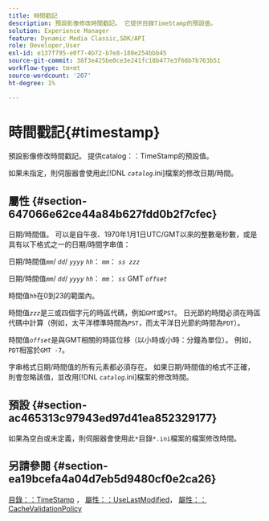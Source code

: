 ```yaml
---
title: 時間戳記
description: 預設影像修改時間戳記。 它提供目錄TimeStamp的預設值。
solution: Experience Manager
feature: Dynamic Media Classic,SDK/API
role: Developer,User
exl-id: e137f795-e0f7-4b72-b7e8-188e254bbb45
source-git-commit: 38f3e425be0ce3e241fc18b477e3f68b7b763b51
workflow-type: tm+mt
source-wordcount: '207'
ht-degree: 1%

---
```


# 時間戳記{#timestamp}

預設影像修改時間戳記。 提供catalog：：TimeStamp的預設值。

如果未指定，則伺服器會使用此&#x200B;[!DNL *`catalog`*.ini]檔案的修改日期/時間。

## 屬性 {#section-647066e62ce44a84b627fdd0b2f7cfec}

日期/時間值。 可以是自午夜、1970年1月1日UTC/GMT以來的整數毫秒數，或是具有以下格式之一的日期/時間字串值：

日期/時間值&#x200B;*`mm`*/ *`dd`*/ *`yyyy`* *`hh`*： *`mm`*： *`ss zzz`*

日期/時間值&#x200B;*`mm`*/ *`dd`*/ *`yyyy`* *`hh`*： *`mm`*： *`ss`* GMT *`offset`*

時間值&#x200B;*`hh`*&#x200B;在0到23的範圍內。

時間值&#x200B;*`zzz`*&#x200B;是三或四個字元的時區代碼，例如`GMT`或`PST`。 日光節約時間必須在時區代碼中計算（例如，太平洋標準時間為`PST`，而太平洋日光節約時間為`PDT`）。

時間值&#x200B;*`offset`*&#x200B;是與GMT相關的時區位移（以小時或小時：分鐘為單位）。 例如，`PDT`相當於`GMT -7`。

字串格式日期/時間值的所有元素都必須存在。 如果日期/時間值的格式不正確，則會忽略該值，並改用&#x200B;[!DNL *`catalog`*.ini]檔案的修改時間。

## 預設 {#section-ac465313c97943ed97d41ea852329177}

如果為空白或未定義，則伺服器會使用此`*`目錄`*.ini`檔案的檔案修改時間。

## 另請參閱 {#section-ea19bcefa4a04d7eb5d9480cf0e2ca26}

[目錄：：TimeStamp](../../../../../is-api/image-catalog/image-serving-api-ref/c-image-catalog-reference/c-image-svg-data-reference/c-image-data-reference/r-timestamp-cat.md#reference-59a27b72f4cb4a53a3baba83214c4ded) ， [屬性：：UseLastModified](../../../../../is-api/image-catalog/image-serving-api-ref/c-image-catalog-reference/c-attributes-reference/r-uselastmodified.md#reference-73ecc421e6864a38aec5a4775f06b8e8)， [屬性：：CacheValidationPolicy](../../../../../is-api/image-catalog/image-serving-api-ref/c-image-catalog-reference/c-attributes-reference/r-cachevalidationpolicy.md#reference-e55e52fd749041718a9af69fa2027b57)
